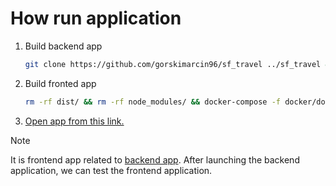 # How run application

1. Build backend app
    ```sh
    git clone https://github.com/gorskimarcin96/sf_travel ../sf_travel && cd ../sf_travel/docker && cp .env.dist .env && docker-compose up -d && docker-compose exec backend ./bin/console doctrine:migration:migrate -n  
    ``` 
2. Build fronted app
    ```sh
   rm -rf dist/ && rm -rf node_modules/ && docker-compose -f docker/docker-compose.yml down -v && docker-compose -f docker/docker-compose.yml build --no-cache && docker-compose -f docker/docker-compose.yml up -d
    ```
3. [Open app from this link.](http://localhost:81/)

> [!NOTE]
> It is frontend app related to [backend app](https://github.com/gorskimarcin96/sf_travel).
> After launching the backend application, we can test the frontend application. 
